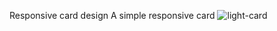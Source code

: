 Responsive card design
A simple responsive card
![light-card](https://github.com/user-attachments/assets/7b569e2d-ee87-43ae-b20d-2d391af9d1cb)


